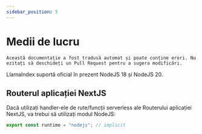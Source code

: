 ```yaml
---
sidebar_position: 5
---
```


# Medii de lucru

`Această documentație a fost tradusă automat și poate conține erori. Nu ezitați să deschideți un Pull Request pentru a sugera modificări.`

LlamaIndex suportă oficial în prezent NodeJS 18 și NodeJS 20.

## Routerul aplicației NextJS

Dacă utilizați handler-ele de rute/funcții serverless ale Routerului aplicației NextJS, va trebui să utilizați modul NodeJS:

```js
export const runtime = "nodejs"; // implicit
```

